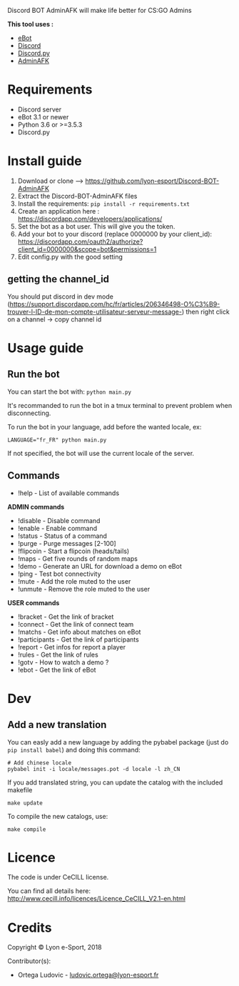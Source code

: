 Discord BOT AdminAFK will make life better for CS:GO Admins

**This tool uses :**

* [eBot](http://www.esport-tools.net/ebot/)
* [Discord](https://discordapp.com/)
* [Discord.py](https://github.com/Rapptz/discord.py)
* [AdminAFK](https://github.com/lyon-esport/AdminAFK)

# Requirements

* Discord server
* eBot 3.1 or newer
* Python 3.6 or >=3.5.3
* Discord.py

# Install guide

1. Download or clone –> https://github.com/lyon-esport/Discord-BOT-AdminAFK
2. Extract the Discord-BOT-AdminAFK files
3. Install the requirements: `pip install -r requirements.txt`
4. Create an application here : https://discordapp.com/developers/applications/
5. Set the bot as a bot user. This will give you the token.
6. Add your bot to your discord (replace 0000000 by your client_id): https://discordapp.com/oauth2/authorize?client_id=0000000&scope=bot&permissions=1
7. Edit config.py with the good setting

## getting the channel_id

You should put discord in dev mode (https://support.discordapp.com/hc/fr/articles/206346498-O%C3%B9-trouver-l-ID-de-mon-compte-utilisateur-serveur-message-)
then right click on a channel -> copy channel id

# Usage guide

## Run the bot

You can start the bot with: `python main.py`

It's recommanded to run the bot in a tmux terminal to prevent problem when disconnecting.

To run the bot in your language, add before the wanted locale, ex:

    LANGUAGE="fr_FR" python main.py

If not specified, the bot will use the current locale of the server.

## Commands
* !help - List of available commands

**ADMIN commands**

* !disable - Disable command
* !enable  - Enable command
* !status   - Status of a command
* !purge    - Purge messages [2-100]
* !flipcoin - Start a flipcoin (heads/tails)
* !maps     - Get five rounds of random maps
* !demo		- Generate an URL for download a demo on eBot
* !ping - Test bot connectivity
* !mute - Add the role muted to the user
* !unmute - Remove the role muted to the user

**USER commands**

* !bracket      - Get the link of bracket
* !connect      - Get the link of connect team
* !matchs       - Get info about matches on eBot
* !participants - Get the link of participants
* !report       - Get infos for report a player
* !rules        - Get the link of rules
* !gotv         - How to watch a demo ?
* !ebot         - Get the link of eBot

# Dev

## Add a new translation

You can easly add a new language by adding the pybabel package (just do `pip install babel`)
and doing this command:

    # Add chinese locale
    pybabel init -i locale/messages.pot -d locale -l zh_CN

If you add translated string, you can update the catalog with the included makefile

    make update

To compile the new catalogs, use:

    make compile

# Licence

The code is under CeCILL license.

You can find all details here: http://www.cecill.info/licences/Licence_CeCILL_V2.1-en.html

# Credits

Copyright © Lyon e-Sport, 2018

Contributor(s):

* Ortega Ludovic - ludovic.ortega@lyon-esport.fr
